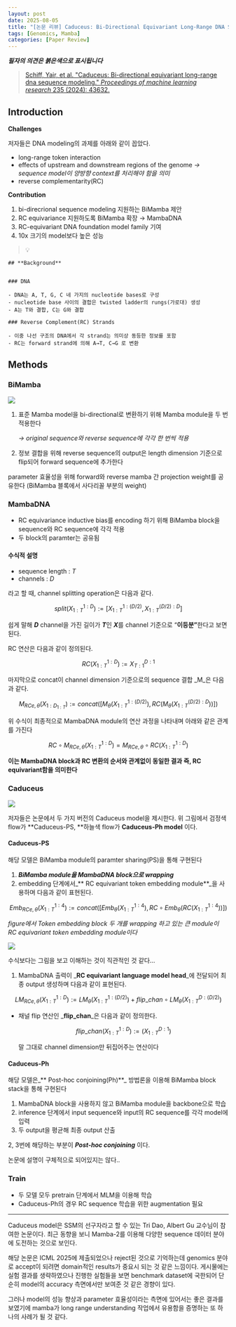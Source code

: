 ```yaml
---
layout: post
date: 2025-08-05
title: "[논문 리뷰] Caduceus: Bi-Directional Equivariant Long-Range DNA Sequence Modeling"
tags: [Genomics, Mamba]
categories: [Paper Review]
---
```


<span class="notion-red">_**필자의 의견은 붉은색으로 표시됩니다**_</span>


> [Schiff, Yair, et al. "Caduceus: Bi-directional equivariant long-range dna sequence modeling." ](https://pmc.ncbi.nlm.nih.gov/articles/PMC12189541/)[_Proceedings of machine learning research_](https://pmc.ncbi.nlm.nih.gov/articles/PMC12189541/)[ 235 (2024): 43632.](https://pmc.ncbi.nlm.nih.gov/articles/PMC12189541/)



## Introduction


**Challenges**


저자들은 DNA modeling의 과제를 아래와 같이 꼽았다.

- long-range token interaction
- effects of upstream and downstream regions of the genome 
_→ sequence model이 양방향 context를 처리해야 함을 의미_
- reverse complementarity(RC)

**Contribution**

1. bi-direcrional sequence modeling 지원하는 BiMamba 제안
1. RC equivariance 지원하도록 BiMamba 확장 → MambaDNA
1. RC-equivariant DNA foundation model family 기여
1. 10x 크기의 model보다 높은 성능

> 💡 


	## **Background**


	### DNA

	- DNA는 A, T, G, C 네 가지의 nucleotide bases로 구성
	- nucleotide base 사이의 결합은 twisted ladder의 rungs(가로대) 생성
	- A는 T와 결합, C는 G와 결합

	### Reverse Complement(RC) Strands

	- 이중 나선 구조의 DNA에서 각 strand는 의미상 동등한 정보를 포함
	- RC는 forward strand에 의해 A→T, C→G 로 변환


## Methods



### BiMamba


![](https://prod-files-secure.s3.us-west-2.amazonaws.com/542b861c-36a8-4051-84e5-8804b6728dba/2c247d59-7815-4980-99f0-8f0d21f445a7/image.png?X-Amz-Algorithm=AWS4-HMAC-SHA256&X-Amz-Content-Sha256=UNSIGNED-PAYLOAD&X-Amz-Credential=ASIAZI2LB466VUGTXOT2%2F20250812%2Fus-west-2%2Fs3%2Faws4_request&X-Amz-Date=20250812T161040Z&X-Amz-Expires=3600&X-Amz-Security-Token=IQoJb3JpZ2luX2VjEND%2F%2F%2F%2F%2F%2F%2F%2F%2F%2FwEaCXVzLXdlc3QtMiJHMEUCIQDSg61nDJeMd5c26K%2BwSgT08JhHYbNeqZPYpbL2i5x9OwIgTnaLCOfiDwryzo0v3%2B7KZL%2FYGMz9u51jajhUhD8yWOMq%2FwMIGRAAGgw2Mzc0MjMxODM4MDUiDGCYhUYDmOq1xQRnRCrcA2NZG9A95w9p0fvXLLe%2FwhCuTZGuXa98h39HpNTIz7DAOjXJmyY6TNf3N0QpXt36hqymgOmzaxo%2BTLUNhpj2dPtiAWlBULm2hMh9nhezFWQUZq5J6DcKBClaU8zUTAL5W17ynCfQbcz3hjS5oBfo2%2Fy8RXNO4ZfYUmR9n9z1W04WU8FUuA6BTeU%2Bd8ymrrD1OqF8KMaCAtr71davLuShw5DR4CXBvqSpt85NzuFUmqQKtYVamrXE%2BXEqDRjCfddpUh17DiN6O49Zj6xVk%2BWcDrDsj6qvOcveaAs8LZwcYGJ8P9oKp7Yc8cJ8UOXxAmXnVIhAViTTOFldIlv4X3br4uyJaZ0fE55OKJ1sf%2F1JuvCit1IEVKrTTtZ9YW9cPOxlD1VPF%2FD3snnhmWPw%2B4cmNGmPsmhHusXXPCjh3ryMpGJ8CvP8Tdn0HFo%2FbJaqwbmx0QGYFHNbR0ribM6G6tE%2BtQYEFiuTi2YZP6uGWiUDglaZG5HT%2F7WzWaDiFGKdRjV0CGsz0whdCfqZ7fFFVkafcDrUGDd%2B%2BuvUo02xiXIfH67uYfvoklt%2B2fU%2BuF0Fxnj7npTzeAQTeRkHU%2Bk4pIr6upLZSKJwW0oufB5gHHE2FfTnR1VQDVEBs5lveXjxMMu77cQGOqUBXtJLBYYIBV9ZKJ6bFGC1ANF%2FDMNTUJB4VkfDiDLb%2FvhG39BpB6sECfA7VaSEsr0eGeIlWBLKbtRfydOvzOA3XQ6%2FW27kL6jVT35aR%2BuxrWckuhPJrCj%2Ba3CuGg%2B017swG8Gb0oht8AcqKU%2FNPiBJaOmZN8kqfcZ%2FgCKPiPooaJimC2UlO6O2W%2B2kx6Jj0fmrTXoLnmh3%2BvOBDs%2Bb8CkfibSCInRR&X-Amz-Signature=08123effa02164eacdbd8463777388bfe4e2259369bb76e51c158fdaa07314b3&X-Amz-SignedHeaders=host&x-amz-checksum-mode=ENABLED&x-id=GetObject)

1. 표준 Mamba model을 bi-directional로 변환하기 위해 Mamba module을 두 번 적용한다

	_→ original sequence와 reverse sequence에 각각 한 번씩 적용_

1. 정보 결합을 위해 reverse sequence의 output은 length dimension 기준으로 flip되어 forward sequence에 추가한다

parameter 효율성을 위해 forward와 reverse mamba 간 projection weight를 공유한다 (BiMamba 블록에서 사다리꼴 부분의 weight)



### MambaDNA

- RC equivariance inductive bias를 encoding 하기 위해 BiMamba block을 sequence와 RC sequence에 각각 적용
- 두 block의 paramter는 공유됨


#### 수식적 설명

- sequence length : _T_
- channels : _D_

라고 할 때,  channel splitting operation은 다음과 같다.


$$
split(X^{1:D}_{1:T}):=[X^{1:(D/2)}_{1:T},X^{(D/2):D}_{1:T}]
$$


<span class="notion-red">쉽게 말해 </span><span class="notion-red">_**D**_</span><span class="notion-red"> channel을 가진 길이가 </span><span class="notion-red">_**T**_</span><span class="notion-red">인 </span><span class="notion-red">_**X**_</span><span class="notion-red">를 channel 기준으로 “</span><span class="notion-red">**이등분”**</span><span class="notion-red">한다고 보면 된다.</span>


RC 연산은 다음과 같이 정의된다.


$$
RC(X^{1:D}_{1:T}):=X^{D:1}_{T:1}
$$


마지막으로 concat이 channel dimension 기준으로의 sequence 결합 _M_은 다음과 같다.


$$
M_{RCe,\theta}(X_{1:D_{1:T}}):=concat([M_{\theta}(X^{1:(D/2)}_{1:T}),RC(M_{\theta}(X^{(D/2):D}_{1:T}))])
$$


위 수식이 최종적으로 MambaDNA module의 연산 과정을 나타내며 아래와 같은 관계를 가진다


$$
RC\circ M_{RCe,\theta}(X^{1:D}_{1:T}) = M_{RCe,\theta} \circ RC(X^{1:D}_{1:T})
$$


**이는 MambaDNA block과 RC 변환의 순서와 관계없이 동일한 결과 즉, RC equivariant함을 의미한다**



### Caduceus


![](https://prod-files-secure.s3.us-west-2.amazonaws.com/542b861c-36a8-4051-84e5-8804b6728dba/f94a60d7-8145-473b-aef9-7c68d3ec604a/image.png?X-Amz-Algorithm=AWS4-HMAC-SHA256&X-Amz-Content-Sha256=UNSIGNED-PAYLOAD&X-Amz-Credential=ASIAZI2LB466VUGTXOT2%2F20250812%2Fus-west-2%2Fs3%2Faws4_request&X-Amz-Date=20250812T161040Z&X-Amz-Expires=3600&X-Amz-Security-Token=IQoJb3JpZ2luX2VjEND%2F%2F%2F%2F%2F%2F%2F%2F%2F%2FwEaCXVzLXdlc3QtMiJHMEUCIQDSg61nDJeMd5c26K%2BwSgT08JhHYbNeqZPYpbL2i5x9OwIgTnaLCOfiDwryzo0v3%2B7KZL%2FYGMz9u51jajhUhD8yWOMq%2FwMIGRAAGgw2Mzc0MjMxODM4MDUiDGCYhUYDmOq1xQRnRCrcA2NZG9A95w9p0fvXLLe%2FwhCuTZGuXa98h39HpNTIz7DAOjXJmyY6TNf3N0QpXt36hqymgOmzaxo%2BTLUNhpj2dPtiAWlBULm2hMh9nhezFWQUZq5J6DcKBClaU8zUTAL5W17ynCfQbcz3hjS5oBfo2%2Fy8RXNO4ZfYUmR9n9z1W04WU8FUuA6BTeU%2Bd8ymrrD1OqF8KMaCAtr71davLuShw5DR4CXBvqSpt85NzuFUmqQKtYVamrXE%2BXEqDRjCfddpUh17DiN6O49Zj6xVk%2BWcDrDsj6qvOcveaAs8LZwcYGJ8P9oKp7Yc8cJ8UOXxAmXnVIhAViTTOFldIlv4X3br4uyJaZ0fE55OKJ1sf%2F1JuvCit1IEVKrTTtZ9YW9cPOxlD1VPF%2FD3snnhmWPw%2B4cmNGmPsmhHusXXPCjh3ryMpGJ8CvP8Tdn0HFo%2FbJaqwbmx0QGYFHNbR0ribM6G6tE%2BtQYEFiuTi2YZP6uGWiUDglaZG5HT%2F7WzWaDiFGKdRjV0CGsz0whdCfqZ7fFFVkafcDrUGDd%2B%2BuvUo02xiXIfH67uYfvoklt%2B2fU%2BuF0Fxnj7npTzeAQTeRkHU%2Bk4pIr6upLZSKJwW0oufB5gHHE2FfTnR1VQDVEBs5lveXjxMMu77cQGOqUBXtJLBYYIBV9ZKJ6bFGC1ANF%2FDMNTUJB4VkfDiDLb%2FvhG39BpB6sECfA7VaSEsr0eGeIlWBLKbtRfydOvzOA3XQ6%2FW27kL6jVT35aR%2BuxrWckuhPJrCj%2Ba3CuGg%2B017swG8Gb0oht8AcqKU%2FNPiBJaOmZN8kqfcZ%2FgCKPiPooaJimC2UlO6O2W%2B2kx6Jj0fmrTXoLnmh3%2BvOBDs%2Bb8CkfibSCInRR&X-Amz-Signature=6abad5e117a3925bdb898fe7a7530b07f4ce1885c29eae9bfe88ca98a271ba13&X-Amz-SignedHeaders=host&x-amz-checksum-mode=ENABLED&x-id=GetObject)


저자들은 논문에서 두 가지 버전의 Caduceus model을 제시한다. 위 그림에서 검정색 flow가 **Caduceus-PS, **하늘색 flow가 **Caduceus-Ph model** 이다.



#### Caduceus-PS


해당 모델은 BiMamba module의 paramter sharing(PS)을 통해 구현된다

1. _**BiMamba module을 MambaDNA block으로 wrapping**_
1. embedding 단계에서_** RC equivariant token embedding module**_을 사용하며 다음과 같이 표현된다.

$$
Emb_{RCe,\theta}(X^{1:4}_{1:T}):=concat([Emb_{\theta}(X^{1:4}_{1:T}),RC \circ Emb_{\theta}(RC(X^{1:4}_{1:T}))])
$$


_figure에서 Token embedding block 두 개를 wrapping 하고 있는 큰 module이 RC equivariant token embedding module이다_


![](https://prod-files-secure.s3.us-west-2.amazonaws.com/542b861c-36a8-4051-84e5-8804b6728dba/b175e4da-71eb-4e91-8c23-a06dabe673c9/image.png?X-Amz-Algorithm=AWS4-HMAC-SHA256&X-Amz-Content-Sha256=UNSIGNED-PAYLOAD&X-Amz-Credential=ASIAZI2LB466VUGTXOT2%2F20250812%2Fus-west-2%2Fs3%2Faws4_request&X-Amz-Date=20250812T161040Z&X-Amz-Expires=3600&X-Amz-Security-Token=IQoJb3JpZ2luX2VjEND%2F%2F%2F%2F%2F%2F%2F%2F%2F%2FwEaCXVzLXdlc3QtMiJHMEUCIQDSg61nDJeMd5c26K%2BwSgT08JhHYbNeqZPYpbL2i5x9OwIgTnaLCOfiDwryzo0v3%2B7KZL%2FYGMz9u51jajhUhD8yWOMq%2FwMIGRAAGgw2Mzc0MjMxODM4MDUiDGCYhUYDmOq1xQRnRCrcA2NZG9A95w9p0fvXLLe%2FwhCuTZGuXa98h39HpNTIz7DAOjXJmyY6TNf3N0QpXt36hqymgOmzaxo%2BTLUNhpj2dPtiAWlBULm2hMh9nhezFWQUZq5J6DcKBClaU8zUTAL5W17ynCfQbcz3hjS5oBfo2%2Fy8RXNO4ZfYUmR9n9z1W04WU8FUuA6BTeU%2Bd8ymrrD1OqF8KMaCAtr71davLuShw5DR4CXBvqSpt85NzuFUmqQKtYVamrXE%2BXEqDRjCfddpUh17DiN6O49Zj6xVk%2BWcDrDsj6qvOcveaAs8LZwcYGJ8P9oKp7Yc8cJ8UOXxAmXnVIhAViTTOFldIlv4X3br4uyJaZ0fE55OKJ1sf%2F1JuvCit1IEVKrTTtZ9YW9cPOxlD1VPF%2FD3snnhmWPw%2B4cmNGmPsmhHusXXPCjh3ryMpGJ8CvP8Tdn0HFo%2FbJaqwbmx0QGYFHNbR0ribM6G6tE%2BtQYEFiuTi2YZP6uGWiUDglaZG5HT%2F7WzWaDiFGKdRjV0CGsz0whdCfqZ7fFFVkafcDrUGDd%2B%2BuvUo02xiXIfH67uYfvoklt%2B2fU%2BuF0Fxnj7npTzeAQTeRkHU%2Bk4pIr6upLZSKJwW0oufB5gHHE2FfTnR1VQDVEBs5lveXjxMMu77cQGOqUBXtJLBYYIBV9ZKJ6bFGC1ANF%2FDMNTUJB4VkfDiDLb%2FvhG39BpB6sECfA7VaSEsr0eGeIlWBLKbtRfydOvzOA3XQ6%2FW27kL6jVT35aR%2BuxrWckuhPJrCj%2Ba3CuGg%2B017swG8Gb0oht8AcqKU%2FNPiBJaOmZN8kqfcZ%2FgCKPiPooaJimC2UlO6O2W%2B2kx6Jj0fmrTXoLnmh3%2BvOBDs%2Bb8CkfibSCInRR&X-Amz-Signature=1c8ef191cb345243685d89721cb222f6af7553398deeae9e47c70eadc9a3f621&X-Amz-SignedHeaders=host&x-amz-checksum-mode=ENABLED&x-id=GetObject)


<span class="notion-red">수식보다는 그림을 보고 이해하는 것이 직관적인 것 같다…</span>

1. MambaDNA 출력이 _**RC equivariant language model head**_에 전달되어 최종 output 생성하며 다음과 같이 표현된다.

$$
LM_{RCe,\theta}(X^{1:D}_{1:T}):= LM_{\theta}(X^{1:(D/2)}_{1:T})+flip\_chan\circ LM_{\theta}(X^{D:(D/2)}_{1:T})
$$

- 채널 flip 연산인 _**flip\_chan**_은 다음과 같이 정의한다.

	$$
	flip\_chan(X^{1:D}_{1:T}):=(X^{D:1}_{1:T})
	$$


	말 그대로 channel dimension만 뒤집어주는 연산이다



#### Caduceus-Ph


해당 모델은_** Post-hoc conjoining(Ph)**_ 방법론을 이용해 BiMamba block stack을 통해 구현된다

1. MambaDNA block을 사용하지 않고 BiMamba module을 backbone으로 학습
1. inference 단계에서 input sequence와 input의 RC sequence를 각각 model에 입력
1. 두 output을 평균해 최종 output 산출

2, 3번에 해당하는 부분이 _**Post-hoc conjoining**_ 이다.


<span class="notion-red">논문에 설명이 구체적으로 되어있지는 않다..</span>



### Train

- 두 모델 모두 pretrain 단계에서 MLM을 이용해 학습
- Caduceus-Ph의 경우 RC sequence 학습을 위한 augmentation 필요

---


<span class="notion-red">Caduceus model은 SSM의 선구자라고 할 수 있는 Tri Dao, Albert Gu 교수님이 참여한 논문이다. 최근 동향을 보니 Mamba-2를 이용해 다양한 sequence 데이터 분야에 도전하는 것으로 보인다.</span>


<span class="notion-red">해당 논문은 ICML 2025에 제출되었으나 reject된 것으로 기억하는데 genomics 분야로 accept이 되려면 domain적인 results가 중요시 되는 것 같은 느낌이다. 게시물에는 실험 결과를 생략하였으나 진행한 실험들을 보면 benchmark dataset에 국한되어 단순히 model의 accuracy 측면에서만 보여준 것 같은 경향이 있다.</span>


<span class="notion-red">그러나 model의 성능 향상과 parameter 효율성이라는 측면에 있어서는 좋은 결과를 보였기에 mamba가 long range understanding 작업에서 유용함을 증명하는 또 하나의 사례가 될 것 같다.</span>

